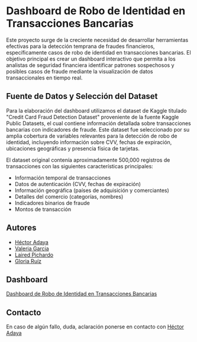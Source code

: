 
# Dashboard de Robo de Identidad en Transacciones Bancarias

 Este proyecto surge de la creciente necesidad de desarrollar herramientas efectivas para la detección
 temprana de fraudes financieros, específicamente casos de robo de identidad en transacciones bancarias.
 El objetivo principal es crear un dashboard interactivo que permita a los analistas de seguridad financiera
 identificar patrones sospechosos y posibles casos de fraude mediante la visualización de datos
 transaccionales en tiempo real.

 ##  Fuente de Datos y Selección del Dataset
 
 Para la elaboración del dashboard utilizamos el dataset de Kaggle titulado "Credit Card Fraud Detection
 Dataset" proveniente de la fuente Kaggle Public Datasets, el cual contiene información detallada sobre
 transacciones bancarias con indicadores de fraude. Este dataset fue seleccionado por su amplia cobertura
 de variables relevantes para la detección de robo de identidad, incluyendo información sobre CVV, fechas
 de expiración, ubicaciones geográficas y presencia física de tarjetas.

  El dataset original contenía aproximadamente 500,000 registros de transacciones con las siguientes
 características principales:

* Información temporal de transacciones
* Datos de autenticación (CVV, fechas de expiración)
* Información geográfica (países de adquisición y comerciantes)
* Detalles del comercio (categorías, nombres)
* Indicadores binarios de fraude
* Montos de transacción

## Autores

- [Héctor Adaya](https://github.com/Hector-DAM)
- [Valeria Garcia](https://github.com/Hector-DAM)
- [Laired Pichardo](https://github.com/Hector-DAM)
- [Gloria Ruíz](https://github.com/GloriaEURS)


## Dashboard

[Dashboard de Robo de Identidad en Transacciones Bancarias](https://dashfinanzas.onrender.com/)

## Contacto 

En caso de algún fallo, duda, aclaración ponerse en contacto con [Héctor Adaya](mailto:hector.adaya@gmail.com) 

